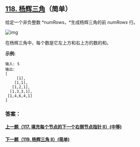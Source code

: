## [118. 杨辉三角](https://leetcode-cn.com/problems/pascals-triangle/)（简单）

给定一个非负整数 *numRows，*生成杨辉三角的前 *numRows* 行。

![img](https://upload.wikimedia.org/wikipedia/commons/0/0d/PascalTriangleAnimated2.gif)

在杨辉三角中，每个数是它左上方和右上方的数的和。

**示例:**

```
输入: 5
输出:
[
     [1],
    [1,1],
   [1,2,1],
  [1,3,3,1],
 [1,4,6,4,1]
]
```



### 答案：



#### [上一题（117. 填充每个节点的下一个右侧节点指针 II）(中等)](https://github.com/sdwwld/leetCode/blob/master/src/main/java/com/wld/java/leetcode/leetCode0117.md)

#### [下一题（119. 杨辉三角 II）(简单)](https://github.com/sdwwld/leetCode/blob/master/src/main/java/com/wld/java/leetcode/leetCode0119.md)